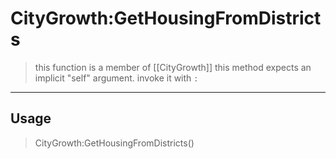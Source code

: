 # CityGrowth:GetHousingFromDistricts
> this function is a member of [[CityGrowth]]
> this method expects an implicit "self" argument. invoke it with `:`
-----
## Usage
> CityGrowth:GetHousingFromDistricts()
